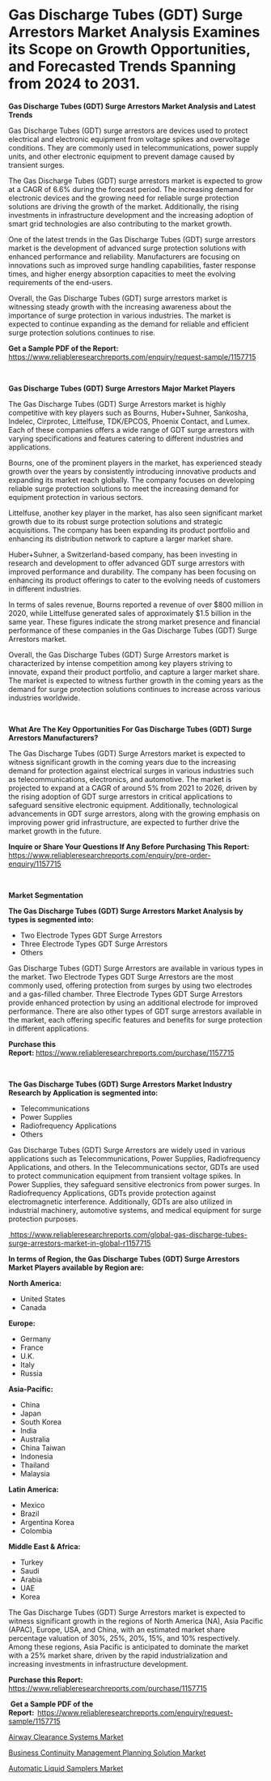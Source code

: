 <p><h1>Gas Discharge Tubes (GDT) Surge Arrestors Market Analysis Examines its Scope on Growth Opportunities, and Forecasted Trends Spanning from 2024 to 2031.</h1></p><p><strong>Gas Discharge Tubes (GDT) Surge Arrestors Market Analysis and Latest Trends</strong></p>
<p><p>Gas Discharge Tubes (GDT) surge arrestors are devices used to protect electrical and electronic equipment from voltage spikes and overvoltage conditions. They are commonly used in telecommunications, power supply units, and other electronic equipment to prevent damage caused by transient surges.</p><p>The Gas Discharge Tubes (GDT) surge arrestors market is expected to grow at a CAGR of 6.6% during the forecast period. The increasing demand for electronic devices and the growing need for reliable surge protection solutions are driving the growth of the market. Additionally, the rising investments in infrastructure development and the increasing adoption of smart grid technologies are also contributing to the market growth.</p><p>One of the latest trends in the Gas Discharge Tubes (GDT) surge arrestors market is the development of advanced surge protection solutions with enhanced performance and reliability. Manufacturers are focusing on innovations such as improved surge handling capabilities, faster response times, and higher energy absorption capacities to meet the evolving requirements of the end-users.</p><p>Overall, the Gas Discharge Tubes (GDT) surge arrestors market is witnessing steady growth with the increasing awareness about the importance of surge protection in various industries. The market is expected to continue expanding as the demand for reliable and efficient surge protection solutions continues to rise.</p></p>
<p><strong>Get a Sample PDF of the Report:&nbsp;</strong> <a href="https://www.reliableresearchreports.com/enquiry/request-sample/1157715">https://www.reliableresearchreports.com/enquiry/request-sample/1157715</a></p>
<p>&nbsp;</p>
<p><strong>Gas Discharge Tubes (GDT) Surge Arrestors Major Market Players</strong></p>
<p><p>The Gas Discharge Tubes (GDT) Surge Arrestors market is highly competitive with key players such as Bourns, Huber+Suhner, Sankosha, Indelec, Cirprotec, Littelfuse, TDK/EPCOS, Phoenix Contact, and Lumex. Each of these companies offers a wide range of GDT surge arrestors with varying specifications and features catering to different industries and applications.</p><p>Bourns, one of the prominent players in the market, has experienced steady growth over the years by consistently introducing innovative products and expanding its market reach globally. The company focuses on developing reliable surge protection solutions to meet the increasing demand for equipment protection in various sectors.</p><p>Littelfuse, another key player in the market, has also seen significant market growth due to its robust surge protection solutions and strategic acquisitions. The company has been expanding its product portfolio and enhancing its distribution network to capture a larger market share.</p><p>Huber+Suhner, a Switzerland-based company, has been investing in research and development to offer advanced GDT surge arrestors with improved performance and durability. The company has been focusing on enhancing its product offerings to cater to the evolving needs of customers in different industries.</p><p>In terms of sales revenue, Bourns reported a revenue of over $800 million in 2020, while Littelfuse generated sales of approximately $1.5 billion in the same year. These figures indicate the strong market presence and financial performance of these companies in the Gas Discharge Tubes (GDT) Surge Arrestors market.</p><p>Overall, the Gas Discharge Tubes (GDT) Surge Arrestors market is characterized by intense competition among key players striving to innovate, expand their product portfolio, and capture a larger market share. The market is expected to witness further growth in the coming years as the demand for surge protection solutions continues to increase across various industries worldwide.</p></p>
<p>&nbsp;</p>
<p><strong>What Are The Key Opportunities For Gas Discharge Tubes (GDT) Surge Arrestors Manufacturers?</strong></p>
<p><p>The Gas Discharge Tubes (GDT) Surge Arrestors market is expected to witness significant growth in the coming years due to the increasing demand for protection against electrical surges in various industries such as telecommunications, electronics, and automotive. The market is projected to expand at a CAGR of around 5% from 2021 to 2026, driven by the rising adoption of GDT surge arrestors in critical applications to safeguard sensitive electronic equipment. Additionally, technological advancements in GDT surge arrestors, along with the growing emphasis on improving power grid infrastructure, are expected to further drive the market growth in the future.</p></p>
<p><strong>Inquire or Share Your Questions If Any Before Purchasing This Report:</strong> <a href="https://www.reliableresearchreports.com/enquiry/pre-order-enquiry/1157715">https://www.reliableresearchreports.com/enquiry/pre-order-enquiry/1157715</a></p>
<p>&nbsp;</p>
<p><strong>Market Segmentation</strong></p>
<p><strong>The Gas Discharge Tubes (GDT) Surge Arrestors Market Analysis by types is segmented into:</strong></p>
<p><ul><li>Two Electrode Types GDT Surge Arrestors</li><li>Three Electrode Types GDT Surge Arrestors</li><li>Others</li></ul></p>
<p><p>Gas Discharge Tubes (GDT) Surge Arrestors are available in various types in the market. Two Electrode Types GDT Surge Arrestors are the most commonly used, offering protection from surges by using two electrodes and a gas-filled chamber. Three Electrode Types GDT Surge Arrestors provide enhanced protection by using an additional electrode for improved performance. There are also other types of GDT surge arrestors available in the market, each offering specific features and benefits for surge protection in different applications.</p></p>
<p><strong>Purchase this Report:&nbsp;</strong><a href="https://www.reliableresearchreports.com/purchase/1157715">https://www.reliableresearchreports.com/purchase/1157715</a></p>
<p>&nbsp;</p>
<p><strong>The Gas Discharge Tubes (GDT) Surge Arrestors Market Industry Research by Application is segmented into:</strong></p>
<p><ul><li>Telecommunications</li><li>Power Supplies</li><li>Radiofrequency Applications</li><li>Others</li></ul></p>
<p><p>Gas Discharge Tubes (GDT) Surge Arrestors are widely used in various applications such as Telecommunications, Power Supplies, Radiofrequency Applications, and others. In the Telecommunications sector, GDTs are used to protect communication equipment from transient voltage spikes. In Power Supplies, they safeguard sensitive electronics from power surges. In Radiofrequency Applications, GDTs provide protection against electromagnetic interference. Additionally, GDTs are also utilized in industrial machinery, automotive systems, and medical equipment for surge protection purposes.</p></p>
<p><a href="https://www.reliableresearchreports.com/global-gas-discharge-tubes-surge-arrestors-market-in-global-r1157715">&nbsp;https://www.reliableresearchreports.com/global-gas-discharge-tubes-surge-arrestors-market-in-global-r1157715</a></p>
<p><strong>In terms of Region, the Gas Discharge Tubes (GDT) Surge Arrestors Market Players available by Region are:</strong></p>
<p>
    <p> <strong> North America: </strong>
        <ul>
            <li>United States</li>
            <li>Canada</li>
        </ul>
        </p> 
    <p> <strong> Europe: </strong>
        <ul>
            <li>Germany</li>
            <li>France</li>
            <li>U.K.</li>
            <li>Italy</li>
            <li>Russia</li>
        </ul>
        </p> 
    <p> <strong> Asia-Pacific: </strong>
        <ul>
            <li>China</li>
            <li>Japan</li>
            <li>South Korea</li>
            <li>India</li>
            <li>Australia</li>
            <li>China Taiwan</li>
            <li>Indonesia</li>
            <li>Thailand</li>
            <li>Malaysia</li>
        </ul>
        </p> 
    <p> <strong> Latin America: </strong>
        <ul>
            <li>Mexico</li>
            <li>Brazil</li>
            <li>Argentina Korea</li>
            <li>Colombia</li>
        </ul>
        </p> 
    <p> <strong> Middle East & Africa: </strong>
        <ul>
            <li>Turkey</li>
            <li>Saudi</li>
            <li>Arabia</li>
            <li>UAE</li>
            <li>Korea</li>
        </ul>
    </p>
    </p>
<p><p>The Gas Discharge Tubes (GDT) Surge Arrestors market is expected to witness significant growth in the regions of North America (NA), Asia Pacific (APAC), Europe, USA, and China, with an estimated market share percentage valuation of 30%, 25%, 20%, 15%, and 10% respectively. Among these regions, Asia Pacific is anticipated to dominate the market with a 25% market share, driven by the rapid industrialization and increasing investments in infrastructure development.</p></p>
<p><strong>Purchase this Report: </strong><a href="https://www.reliableresearchreports.com/purchase/1157715">https://www.reliableresearchreports.com/purchase/1157715</a></p>
<p>&nbsp;<strong>Get a Sample PDF of the Report:&nbsp;&nbsp;</strong><a href="https://www.reliableresearchreports.com/enquiry/request-sample/1157715">https://www.reliableresearchreports.com/enquiry/request-sample/1157715</a></p>
<p><strong></strong></p>
<p><p><a href="https://fuschia-pecorino-a6d.notion.site/Airway-Clearance-Systems-Market-Size-Market-Outlook-and-Market-Forecast-2024-to-2031-a97e50bc81c543edad43cd2df63e9ae2">Airway Clearance Systems Market</a></p><p><a href="https://florentine-yuzu-f42.notion.site/Decoding-Business-Continuity-Management-Planning-Solution-Market-Metrics-Market-Share-Trends-and--141192fc6e654be581c262844e04d58b">Business Continuity Management Planning Solution Market</a></p><p><a href="https://github.com/FassouRP/Market-Research-Report-List-4/blob/main/automatic-liquid-samplers-market.md">Automatic Liquid Samplers Market</a></p></p>